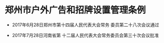 # 郑州市户外广告和招牌设置管理条例

- 2017年6月28日郑州市第十四届人民代表大会常务
  委员第二十八次会议通过

- 2017年7月28日河南省第
  十二届人民代表大会常务委员会第三十次会议批准

<!-- INFO END -->
